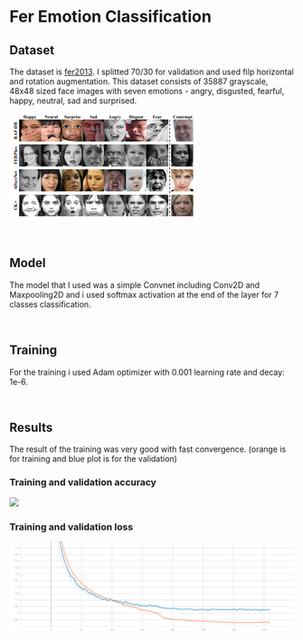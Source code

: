 # Fer Emotion Classification

## Dataset
The dataset is [fer2013](https://paperswithcode.com/dataset/fer2013). I splitted 70/30 for validation and used filp horizontal and rotation augmentation. This dataset consists of 35887 grayscale, 48x48 sized face images with seven emotions - angry, disgusted, fearful, happy, neutral, sad and surprised.

![](log/dataset.png)

<br/>


## Model
The model that I used was a simple Convnet including Conv2D and Maxpooling2D and i used softmax activation at the end of the layer for 7 classes classification.


<br/>

## Training 
For the training i used Adam optimizer with 0.001 learning rate and decay: 1e-6.

<br/>

## Results
The result of the training was very good with fast convergence. (orange is for training and blue plot is for the validation)

### Training and validation accuracy
![](logs/epoch_accuracy.svg)

### Training and validation loss
![](log/epoch_loss.svg)

